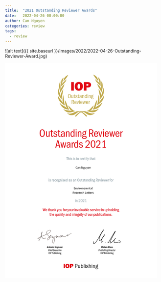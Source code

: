 ```yaml
---
title:  "2021 Outstanding Reviewer Awards"
date:   2022-04-26 00:00:00
author: Can Nguyen
categories: review
tags: 
  - review
---
```



![alt text]({{ site.baseurl }}/images/2022/2022-04-26-Outstanding-Reviewer-Award.jpg)



<img src="/images/2022/2022-04-26-Outstanding-Reviewer-Award.jpg" width="496" height="701"/>
